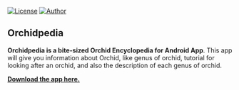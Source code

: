 [![License](https://img.shields.io/github/license/ezralazuardy/ChocoView.svg)](https://github.com/ezralazuardy/Orchidpedia/blob/master/LICENSE.md) [![Author](https://img.shields.io/badge/author-ezra%20lazuardy-blue.svg)](https://github.com/ezralazuardy) 

## Orchidpedia

**Orchidpedia is a bite-sized Orchid Encyclopedia for Android App**. This app will give you information about Orchid, like genus of orchid, tutorial for looking after an orchid, and also the description of each genus of orchid.

[**Download the app here.**](https://github.com/ezralazuardy/Orchidpedia/raw/master/Orchidpedia.apk)
